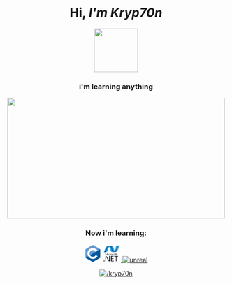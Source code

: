<h1 align="center">Hi, <i>I'm Kryp70n</i></h1>
<div align='center'>
<img src="https://c.tenor.com/H3cgKrzO9ZsAAAAC/kotomi-san-girl.gif" align="center" width="100" height="100" />
        </div>
<h3 align="center">i'm learning anything</h3>
    
<div align='center'>
<img src="https://c.tenor.com/qdZL-I064VMAAAAC/pcorn.gif" align="center" width="498" height="277" />
        </div>
 <div align='center'>
    <h3>Now i'm learning:</h3>
<p> <img src="https://raw.githubusercontent.com/devicons/devicon/master/icons/c/c-original.svg" alt="c" width="40" height="40"/> </a> <a href="https://dotnet.microsoft.com/" target="_blank" rel="noreferrer"> <img src="https://raw.githubusercontent.com/devicons/devicon/master/icons/dot-net/dot-net-original-wordmark.svg" alt="dotnet" width="40" height="40"/> </a> <a href="https://unrealengine.com/" target="_blank" rel="noreferrer"> <img src="https://raw.githubusercontent.com/kenangundogan/fontisto/036b7eca71aab1bef8e6a0518f7329f13ed62f6b/icons/svg/brand/unreal-engine.svg" alt="unreal" width="40" height="40"/> </a> </p>
<p><a href="https://ko-fi.com//kryp70n"> <img src="https://cdn.ko-fi.com/cdn/kofi3.png?v=3" height="50" width="210" alt="/kryp70n" /></a></p><br><br>
    </div>
